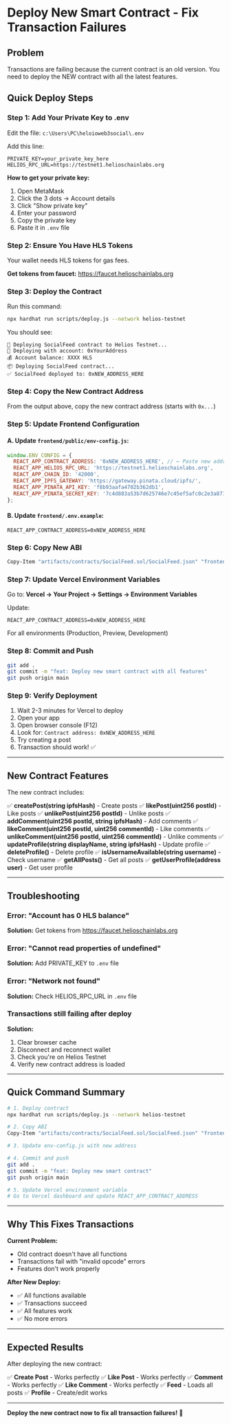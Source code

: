 # Deploy New Smart Contract - Fix Transaction Failures

## Problem

Transactions are failing because the current contract is an old version. You need to deploy the NEW contract with all the latest features.

## Quick Deploy Steps

### Step 1: Add Your Private Key to .env

Edit the file: `c:\Users\PC\heloioweb3social\.env`

Add this line:
```
PRIVATE_KEY=your_private_key_here
HELIOS_RPC_URL=https://testnet1.helioschainlabs.org
```

**How to get your private key:**
1. Open MetaMask
2. Click the 3 dots → Account details
3. Click "Show private key"
4. Enter your password
5. Copy the private key
6. Paste it in `.env` file

### Step 2: Ensure You Have HLS Tokens

Your wallet needs HLS tokens for gas fees.

**Get tokens from faucet:**
https://faucet.helioschainlabs.org

### Step 3: Deploy the Contract

Run this command:
```bash
npx hardhat run scripts/deploy.js --network helios-testnet
```

You should see:
```
🚀 Deploying SocialFeed contract to Helios Testnet...
📝 Deploying with account: 0xYourAddress
💰 Account balance: XXXX HLS
📦 Deploying SocialFeed contract...
✅ SocialFeed deployed to: 0xNEW_ADDRESS_HERE
```

### Step 4: Copy the New Contract Address

From the output above, copy the new contract address (starts with `0x...`)

### Step 5: Update Frontend Configuration

#### A. Update `frontend/public/env-config.js`:
```javascript
window.ENV_CONFIG = {
  REACT_APP_CONTRACT_ADDRESS: '0xNEW_ADDRESS_HERE', // ← Paste new address
  REACT_APP_HELIOS_RPC_URL: 'https://testnet1.helioschainlabs.org',
  REACT_APP_CHAIN_ID: '42000',
  REACT_APP_IPFS_GATEWAY: 'https://gateway.pinata.cloud/ipfs/',
  REACT_APP_PINATA_API_KEY: 'f8b93aafa4702b362db1',
  REACT_APP_PINATA_SECRET_KEY: '7c4d883a53b7d625746e7c45ef5afc0c2e3a87140d731e58895f77b0e00a81fc',
};
```

#### B. Update `frontend/.env.example`:
```env
REACT_APP_CONTRACT_ADDRESS=0xNEW_ADDRESS_HERE
```

### Step 6: Copy New ABI

```bash
Copy-Item "artifacts/contracts/SocialFeed.sol/SocialFeed.json" "frontend/src/contracts/SocialFeed.json" -Force
```

### Step 7: Update Vercel Environment Variables

Go to: **Vercel → Your Project → Settings → Environment Variables**

Update:
```
REACT_APP_CONTRACT_ADDRESS=0xNEW_ADDRESS_HERE
```

For all environments (Production, Preview, Development)

### Step 8: Commit and Push

```bash
git add .
git commit -m "feat: Deploy new smart contract with all features"
git push origin main
```

### Step 9: Verify Deployment

1. Wait 2-3 minutes for Vercel to deploy
2. Open your app
3. Open browser console (F12)
4. Look for: `Contract address: 0xNEW_ADDRESS_HERE`
5. Try creating a post
6. Transaction should work! ✅

---

## New Contract Features

The new contract includes:

✅ **createPost(string ipfsHash)** - Create posts
✅ **likePost(uint256 postId)** - Like posts
✅ **unlikePost(uint256 postId)** - Unlike posts
✅ **addComment(uint256 postId, string ipfsHash)** - Add comments
✅ **likeComment(uint256 postId, uint256 commentId)** - Like comments
✅ **unlikeComment(uint256 postId, uint256 commentId)** - Unlike comments
✅ **updateProfile(string displayName, string ipfsHash)** - Update profile
✅ **deleteProfile()** - Delete profile
✅ **isUsernameAvailable(string username)** - Check username
✅ **getAllPosts()** - Get all posts
✅ **getUserProfile(address user)** - Get user profile

---

## Troubleshooting

### Error: "Account has 0 HLS balance"
**Solution:** Get tokens from https://faucet.helioschainlabs.org

### Error: "Cannot read properties of undefined"
**Solution:** Add PRIVATE_KEY to `.env` file

### Error: "Network not found"
**Solution:** Check HELIOS_RPC_URL in `.env` file

### Transactions still failing after deploy
**Solution:** 
1. Clear browser cache
2. Disconnect and reconnect wallet
3. Check you're on Helios Testnet
4. Verify new contract address is loaded

---

## Quick Command Summary

```bash
# 1. Deploy contract
npx hardhat run scripts/deploy.js --network helios-testnet

# 2. Copy ABI
Copy-Item "artifacts/contracts/SocialFeed.sol/SocialFeed.json" "frontend/src/contracts/SocialFeed.json" -Force

# 3. Update env-config.js with new address

# 4. Commit and push
git add .
git commit -m "feat: Deploy new smart contract"
git push origin main

# 5. Update Vercel environment variable
# Go to Vercel dashboard and update REACT_APP_CONTRACT_ADDRESS
```

---

## Why This Fixes Transactions

**Current Problem:**
- Old contract doesn't have all functions
- Transactions fail with "invalid opcode" errors
- Features don't work properly

**After New Deploy:**
- ✅ All functions available
- ✅ Transactions succeed
- ✅ All features work
- ✅ No more errors

---

## Expected Results

After deploying the new contract:

✅ **Create Post** - Works perfectly
✅ **Like Post** - Works perfectly
✅ **Comment** - Works perfectly
✅ **Like Comment** - Works perfectly
✅ **Feed** - Loads all posts
✅ **Profile** - Create/edit works

---

**Deploy the new contract now to fix all transaction failures!** 🚀
